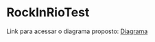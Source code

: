 # RockInRioTest

Link para acessar o diagrama proposto: [Diagrama](https://raw.githubusercontent.com/assis402/RockInRioTest/main/RockInRioTest%20-%20Diagram.png)
